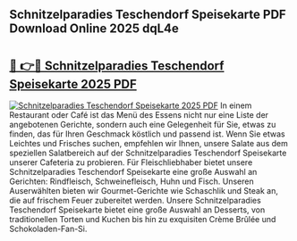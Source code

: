 ## Schnitzelparadies Teschendorf Speisekarte PDF Download Online 2025 dqL4e

# <h2><a href="http://gca444z.nevu.top/?p=Schnitzelparadies+Teschendorf+Speisekarte">🔗 👉🔴 Schnitzelparadies Teschendorf Speisekarte 2025 PDF</a></h2>

[![Schnitzelparadies Teschendorf Speisekarte 2025 PDF](https://i.imgur.com/dBaPXMq.png)](http://gca444z.nevu.top/?p=Schnitzelparadies+Teschendorf+Speisekarte)
In einem Restaurant oder Café ist das Menü des Essens nicht nur eine Liste der angebotenen Gerichte, sondern auch eine Gelegenheit für Sie, etwas zu finden, das für Ihren Geschmack köstlich und passend ist. Wenn Sie etwas Leichtes und Frisches suchen, empfehlen wir Ihnen, unsere Salate aus dem speziellen Salatbereich auf der Schnitzelparadies Teschendorf Speisekarte unserer Cafeteria zu probieren. Für Fleischliebhaber bietet unsere Schnitzelparadies Teschendorf Speisekarte eine große Auswahl an Gerichten: Rindfleisch, Schweinefleisch, Huhn und Fisch. Unseren Auserwählten bieten wir Gourmet-Gerichte wie Schaschlik und Steak an, die auf frischem Feuer zubereitet werden. Unsere Schnitzelparadies Teschendorf Speisekarte bietet eine große Auswahl an Desserts, von traditionellen Torten und Kuchen bis hin zu exquisiten Crème Brûlée und Schokoladen-Fan-Si.
